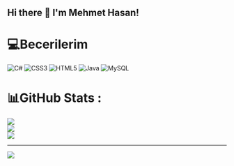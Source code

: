 ## Hi there 👋 I'm Mehmet Hasan!


# 💻Becerilerim
![C#](https://img.shields.io/badge/c%23-%23239120.svg?style=for-the-badge&logo=c-sharp&logoColor=white) ![CSS3](https://img.shields.io/badge/css3-%231572B6.svg?style=for-the-badge&logo=css3&logoColor=white) ![HTML5](https://img.shields.io/badge/html5-%23E34F26.svg?style=for-the-badge&logo=html5&logoColor=white) ![Java](https://img.shields.io/badge/java-%23ED8B00.svg?style=for-the-badge&logo=java&logoColor=white) ![MySQL](https://img.shields.io/badge/mysql-%2300f.svg?style=for-the-badge&logo=mysql&logoColor=white)
# 📊GitHub Stats :
![](https://github-readme-stats.vercel.app/api?username=MehmetHasanFidan&theme=radical&hide_border=false&include_all_commits=false&count_private=false)<br/>
![](https://github-readme-streak-stats.herokuapp.com/?user=MehmetHasanFidan&theme=radical&hide_border=false)<br/>
![](https://github-readme-stats.vercel.app/api/top-langs/?username=MehmetHasanFidan&theme=radical&hide_border=false&include_all_commits=false&count_private=false&layout=compact)

---
[![](https://visitcount.itsvg.in/api?id=MehmetHasanFidan&icon=0&color=0)](https://visitcount.itsvg.in)
